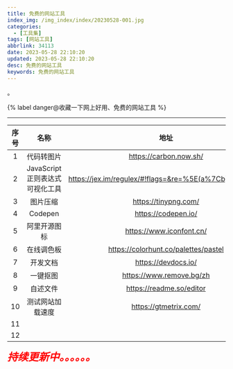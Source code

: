 ```yaml
---
title: 免费的网站工具
index_img: /img_index/index/20230528-001.jpg
categories:
  - [工具集]
tags: [网站工具]
abbrlink: 34113
date: 2023-05-28 22:10:20
updated: 2023-05-28 22:10:20
desc: 免费的网站工具
keywords: 免费的网站工具
---
```


。

{% label danger@收藏一下网上好用、免费的网站工具 %}

<!--more-->
<hr />


| 序号 |              名称              |                         地址                         |
|:----:|:------------------------------:|:----------------------------------------------------:|
|  1   |           代码转图片           |                https://carbon.now.sh/                |
|  2   | JavaScript正则表达式可视化工具 | https://jex.im/regulex/#!flags=&re=%5E(a%7Cb)*%3F%24 |
|  3   |            图片压缩            |                 https://tinypng.com/                 |
|  4   |            Codepen             |                 https://codepen.io/                  |
|  5   |          阿里开源图标          |               https://www.iconfont.cn/               |
|  6   |           在线调色板           |         https://colorhunt.co/palettes/pastel         |
|  7   |            开发文档            |                 https://devdocs.io/                  |
|  8   |            一键抠图            |               https://www.remove.bg/zh               |
|  9   |            自述文件            |               https://readme.so/editor               |
|  10  |        测试网站加载速度        |                https://gtmetrix.com/                 |
|  11  |                                |                                                      |
|  12  |                                |                                                      |



<font size=5.5 color='red'>***持续更新中。。。。。。***</font>
